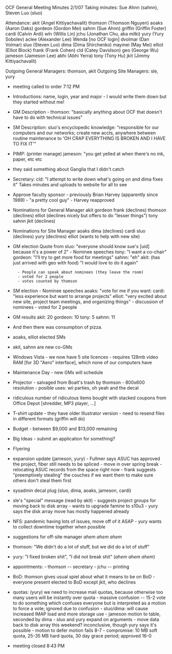 OCF General Meeting Minutes 2/1/07
Taking minutes: Sue Ahnn (sahnn), Steven Luo (sluo)

Attendance:
akit (Angel Kittiyachavalit)
thomson (Thomson Nguyen)
aoaks (Aaron Oaks)
gordeon (Gordon Mei)
sahnn (Sue Ahnn)
griffin (Griffin Foster)
cardi (Calvin Ardi)
wln (Willis Lin)
jchu (Jonathan Chu, aka milki)
yury (Yury Sobolev)
aclee (Alexander Lee)
Wenda [no OCF login]
dvolmar (Dan Volmar)
sluo (Steven Luo)
dima (Dima Shirchenko)
maymei (May Mei)
elliot (Elliot Block)
frank (Frank Cohen)
cld (Catey Davidson)
geo (George Wu)
jameson (Jameson Lee)
abhi (Abhi Yerra)
tony (Tony Hu)
jkit (Jimmy Kittiyachavalit)

Outgoing General Managers: thomson, akit
Outgoing Site Managers: sle, yury

- meeting called to order 7:12 PM
- Introductions: name, login, year and major
        - I would write them down but they started without me!
- GM Description
        - thomson: "basically anything about OCF that doesn't have to do
          with technical issues"
- SM Description: sluo's encyclopedic knowledge: "responsible for our 
computers and our networks; create new accts, anywhere between routine 
maintenance to 'OH CRAP EVERYTHING IS BROKEN AND I HAVE TO FIX IT'"
- PIMP: (printer manage) jameson: "you get yelled at when there's no 
ink, paper, etc etc
- they said something about Ganglia that I didn't catch
- Secretary: cld: "I attempt to write down what's going on and dima 
fixes it"  Takes minutes and uploads to website for all to see

- Approve faculty sponsor
        - previously Brian Harvey (apparently since 1989)
        - "a pretty cool guy"
        - Harvey reapproved

- Nominations for General Manager
        akit
        gordeon
        frank (declines)
        thomson (declines)
        elliot (declines nicely but offers to do "lesser things")
        tony
        sahnn
        jkit (declines)
- Nominations for Site Manager
        aoaks
        dima (declines)
        cardi
        sluo (declines)
        yury (declines)
        elliot (wants to help with new site)

- GM election
Quote from sluo: "everyone should know sue's [uid] because it's a power 
of 2"
        - Nominee speeches
                tony: "I want a co-chair"
                gordeon: "I'll try to get more food for meetings"
                sahnn: "eh"
                akit: (has just arrived with geo with food)
                "I would love to do it again"

        - People can speak about nominees (they leave the room)
        - voted for 2 people
        - votes counted by thomson

- SM election
        - Nominee speeches
                aoaks: "vote for me if you want:
                cardi: "less experience but want to arrange projects"
                elliot: "very excited about new site, project team 
                        meetings, and organizing things"
        - discussion of nominees
        - voted for 2 people

- GM results
        akit:    20
        gordeon: 10
        tony:     5
        sahnn:   11

- And then there was consumption of pizza.

- aoaks, elliot elected SMs
- akit, sahnn are new co-GMs

- Windows Vista
        - we now have 5 site licences
        - requires 128mb video RAM [for 3D "Aero" interface], which none of
          our computers have
- Maintenance Day
        - new GMs will schedule
- Projector
        - salvaged from Boalt's trash by thomson
        - 800x600 resolution
        - posible uses: wii parties, oh yeah and the decal
- ridiculous number of ridiculous items bought with stacked coupons from
  Office Depot [shredder, MP3 player, ...]
- T-shirt update
        - they have older Illustrator version
        - need to resend files in different formats (griffin will do)
- Budget - between $9,000 and $13,000 remaining
- Big Ideas - submit an application for something?
- Flyering

- expansion update (jameson, yury)
        - Fullmer says ASUC has approved the project, fiber still needs to be spliced
        - move in over spring break
        - relocating ASUC records from the space right now
        - frank suggests "preemptively stealing" the couches if we want them
          to make sure others don't steal them first

- sysadmin decal plug (sluo, dima, aoaks, jameson, cardi)
- sle's "special" message (read by akit)
        - suggests project groups for moving back to disk array
        - wants to upgrade famine to s10u3
        - yury says the disk array move has mostly happened already
- NFS: pandemic having lots of issues, move off of it ASAP
        - yury wants to collect downtime together when possible
- suggestions for off-site manager *ahem* *ahem* *ahem*

- thomson: "We didn't do a lot of stuff, but we did do a lot of stuff"
- yury: "I fixed broken shit", "I did not break shit" (*ahem* *ahem* *ahem*)

- appointments:
        - thomson -- secretary
        - jchu -- printing

- BoD: thomson gives usual spiel about what it means to be on BoD
        - everyone present elected to BoD except jkit, who declines

- quotas: (yury) we need to increase mail quotas, because otherwise too many
  users will be instantly over quota
        - massive confusion -- 15-2 vote to do something which confuses
          everyone but is interpreted as a motion to force a vote; ignored due
          to confusion
        - sluo/dima: will cause increased IMAP load and more storage use
        - jameson motion to table, seconded by dima
        - sluo and yury expand on arguments
        - move data back to disk array this weekend? inconclusive, though yury
          says it's possible
        - motion to defer motion fails 8-7
        - compromise: 10 MB soft quota, 25-35 MB hard quota, 30 day grace
          period; approved 16-0

- meeting closed 8:43 PM
